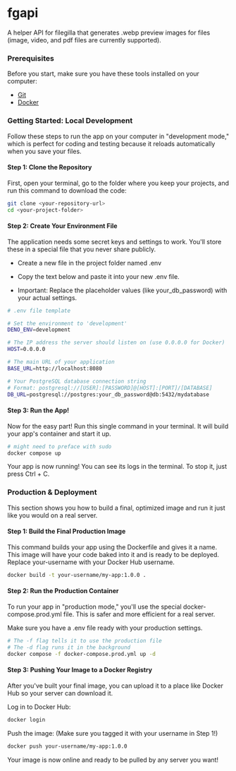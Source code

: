 # fgapi
A helper API for filegilla that generates .webp preview images for files (image, video, and pdf files are currently supported).

### Prerequisites
Before you start, make sure you have these tools installed on your computer:

- [Git](https://git-scm.com "https://git-scm.com")
- [Docker](https://docker.com "https://docker.com")

### Getting Started: Local Development
Follow these steps to run the app on your computer in "development mode," which is perfect for coding and testing because it reloads automatically when you save your files.

#### Step 1: Clone the Repository
First, open your terminal, go to the folder where you keep your projects, and run this command to download the code:

```bash
git clone <your-repository-url>
cd <your-project-folder>
```

#### Step 2: Create Your Environment File
The application needs some secret keys and settings to work. You'll store these in a special file that you never share publicly.

- Create a new file in the project folder named .env

- Copy the text below and paste it into your new .env file.

- Important: Replace the placeholder values (like your_db_password) with your actual settings.

```bash
# .env file template

# Set the environment to 'development'
DENO_ENV=development

# The IP address the server should listen on (use 0.0.0.0 for Docker)
HOST=0.0.0.0

# The main URL of your application
BASE_URL=http://localhost:8080

# Your PostgreSQL database connection string
# Format: postgresql://[USER]:[PASSWORD]@[HOST]:[PORT]/[DATABASE]
DB_URL=postgresql://postgres:your_db_password@db:5432/mydatabase
```

#### Step 3: Run the App!
Now for the easy part! Run this single command in your terminal. It will build your app's container and start it up.

```bash
# might need to preface with sudo
docker compose up
```

Your app is now running! You can see its logs in the terminal. To stop it, just press Ctrl + C.

### Production & Deployment
This section shows you how to build a final, optimized image and run it just like you would on a real server.

#### Step 1: Build the Final Production Image
This command builds your app using the Dockerfile and gives it a name. This image will have your code baked into it and is ready to be deployed. Replace your-username with your Docker Hub username.

```bash
docker build -t your-username/my-app:1.0.0 .
```

#### Step 2: Run the Production Container
To run your app in "production mode," you'll use the special docker-compose.prod.yml file. This is safer and more efficient for a real server.

Make sure you have a .env file ready with your production settings.

```bash
# The -f flag tells it to use the production file
# The -d flag runs it in the background
docker compose -f docker-compose.prod.yml up -d
```

#### Step 3: Pushing Your Image to a Docker Registry
After you've built your final image, you can upload it to a place like Docker Hub so your server can download it.

Log in to Docker Hub:

```bash
docker login
```

Push the image: (Make sure you tagged it with your username in Step 1!)

```bash
docker push your-username/my-app:1.0.0
```

Your image is now online and ready to be pulled by any server you want!
